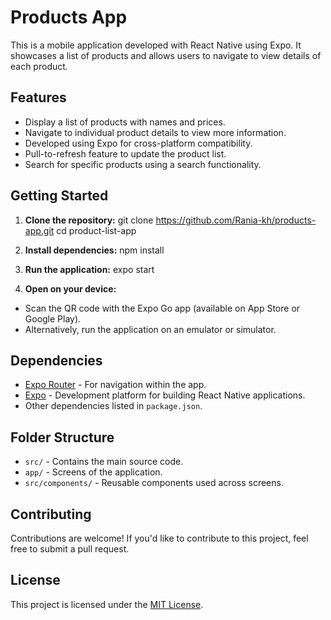 # Products App

This is a mobile application developed with React Native using Expo. It showcases a list of products and allows users to navigate to view details of each product.

## Features

- Display a list of products with names and prices.
- Navigate to individual product details to view more information.
- Developed using Expo for cross-platform compatibility.
- Pull-to-refresh feature to update the product list.
- Search for specific products using a search functionality.

## Getting Started

1. **Clone the repository:**
git clone https://github.com/Rania-kh/products-app.git
cd product-list-app


2. **Install dependencies:**
npm install


3. **Run the application:**
expo start


4. **Open on your device:**
- Scan the QR code with the Expo Go app (available on App Store or Google Play).
- Alternatively, run the application on an emulator or simulator.

## Dependencies

- [Expo Router](https://docs.expo.dev/routing/introduction/) - For navigation within the app.
- [Expo](https://expo.dev/) - Development platform for building React Native applications.
- Other dependencies listed in `package.json`.

## Folder Structure

- `src/` - Contains the main source code.
- `app/` - Screens of the application.
- `src/components/` - Reusable components used across screens.

## Contributing

Contributions are welcome! If you'd like to contribute to this project, feel free to submit a pull request.

## License

This project is licensed under the [MIT License](LICENSE).
